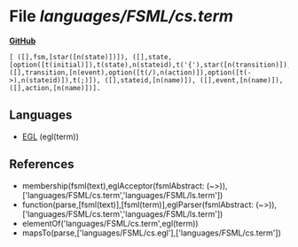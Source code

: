 # File _languages/FSML/cs.term_
**[GitHub](https://github.com/softlang/yas/blob/master/languages/FSML/cs.term)**
```
[ ([],fsm,[star([n(state)])]), ([],state,[option([t(initial)]),t(state),n(stateid),t('{'),star([n(transition)]),t('}')]), ([],transition,[n(event),option([t(/),n(action)]),option([t(->),n(stateid)]),t(;)]), ([],stateid,[n(name)]), ([],event,[n(name)]), ([],action,[n(name)])].
```

## Languages
* [EGL](../languages/EGL.md) (egl(term))

## References
* membership(fsml(text),eglAcceptor(fsmlAbstract: (~>)),['languages/FSML/cs.term','languages/FSML/ls.term'])
* function(parse,[fsml(text)],[fsml(term)],eglParser(fsmlAbstract: (~>)),['languages/FSML/cs.term','languages/FSML/ls.term'])
* elementOf('languages/FSML/cs.term',egl(term))
* mapsTo(parse,['languages/FSML/cs.egl'],['languages/FSML/cs.term'])
